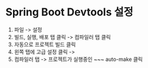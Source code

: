 
# Spring Boot Devtools 설정

1. 파일 -> 설정
2. 빌드, 실행, 배포 탭 클릭 -> 컴파일러 탭 클릭
3. 자동으로 프로젝트 빌드 클릭
4. 왼쪽 탭에 고급 설정 클릭 -> 
5. 컴파일러 탭 -> 프로젝트가 실행중인 ~~~ auto-make 클릭
